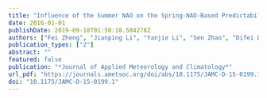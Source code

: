 ```yaml
---
title: "Influence of the Summer NAO on the Spring-NAO-Based Predictability of the East Asian Summer Monsoon"
date: 2016-01-01
publishDate: 2019-09-18T01:50:18.504278Z
authors: ["Fei Zheng", "Jianping Li", "Yanjie Li", "Sen Zhao", "Difei Deng"]
publication_types: ["2"]
abstract: ""
featured: false
publication: "*Journal of Applied Meteorology and Climatology*"
url_pdf: "https://journals.ametsoc.org/doi/abs/10.1175/JAMC-D-15-0199.1"
doi: "10.1175/JAMC-D-15-0199.1"
---
```


